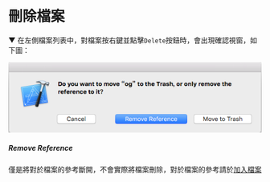 # 刪除檔案

▼ 在左側檔案列表中，對檔案按右鍵並點擊`Delete`按鈕時，會出現確認視窗，如下圖：

![deletefile01](../images/deletefile/deletefile01.png)

##### Remove Reference

僅是將對於檔案的參考斷開，不會實際將檔案刪除，對於檔案的參考請於[加入檔案](md/more/deletefile.md)

